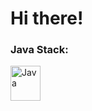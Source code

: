 <h1> Hi there! </h1>



### Java Stack:


<img  align="left"  alt="Java"  width="48px" height="56px"  src="https://symbols.getvecta.com/stencil_85/10_java-icon.e6c5a2a97a.png" />


<br />
<br />
<br />


[linkedin]:  https://www.linkedin.com/in/leonardo-jacobina-mesquita-824646152/
